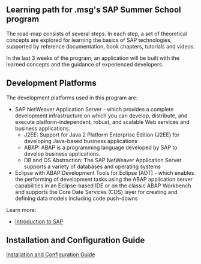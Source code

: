 ## Learning path for .msg's SAP Summer School program

The road-map consists of several steps. In each step, a set of theoretical concepts are explored for learning the basics of SAP technologies, supported by reference documentation, book chapters, tutorials and videos. 

In the last 3 weeks of the program, an application will be built with the learned concepts and the guidance of experienced developers.

## Development Platforms

The development platforms used in this program are:
- SAP NetWeaver Application Server - which provides a complete development infrastructure on which you can develop, distribute, and execute platform-independent, robust, and scalable Web services and business applications.  
  * J2EE: Support for Java 2 Platform Enterprise Edition (J2EE) for developing Java-based business applications
  * ABAP: ABAP is a programming language developed by SAP to develop business applications.
  * DB and OS Abstraction: The SAP NetWeaver Application Server supports a variety of databases and operating systems
- Eclipse with ABAP Development Tools for Eclipse (ADT) - which enables the performing of development tasks using the ABAP application server capabilities in an Eclipse-based IDE or on the classic ABAP Workbench and supports the Core Date Services (CDS) layer for creating and defining data models including code push-downs

Learn more:
- [Introduction to SAP](https://github.com/msg-CareerPaths/sap-abap-internship/blob/main/documents/SAP%20Summer%20School%20Presentation%200.pptx)

## Installation and Configuration Guide

[Installation and Configuration Guide](https://github.com/msg-CareerPaths/sap-abap-internship/blob/main/documents/SAP%20Summer%20School%20Exercise%201.pdf)




